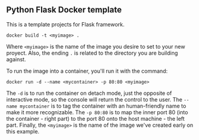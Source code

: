 ## Python Flask Docker template

This is a template projects for Flask framework.

`docker build -t <myimage> .`

Where `<myimage>` is the name of the image you desire to set to your new proyect.
Also, the ending `.` is related to the directory you are building against.

To run the image into a container, you'll run it with the command:

`docker run -d --name <mycontainer> -p 80:80 <myimage>`

The `-d` is to run the container on detach mode, just the opposite of interactive mode, so the console will return the control to the user.
The `--name mycontainer` is to tag the container with an human-friendly name to make it more recognizable.
The `-p 80:80` is to map the inner port 80 (into the container - right part) to the port 80 onto the host machine - the left part.
Finally, the `<myimage>` is the name of the image we've created early on this example.